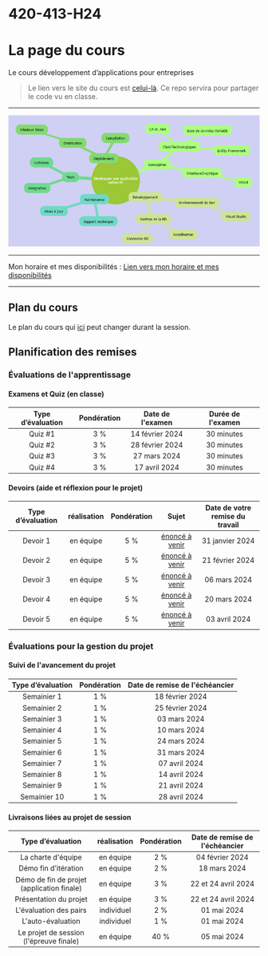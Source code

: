 # 420-413-H24

# La page du cours
Le cours développement d’applications pour entreprises


>Le lien vers le site du cours est [celui-là](https://spiritual-fight-790.notion.site/La-page-du-cours-420-413MV-a9af3e30f11249c0a55c5901248a6a0b). Ce repo servira pour partager le code vu en classe.
***

![La carte mémoire du cours](blob/images/course_mind_map.png)


***
Mon horaire et mes disponibilités  : [Lien vers mon horaire et mes disponibilités](blob/documents/Dispo.pdf)

***

## Plan du cours

Le plan du cours qui [ici](blob/documents/420-413-MV%20Développement%20d'applications%20pour%20entreprises.pdf) peut changer durant la session.


## Planification des remises

### Évaluations de l'apprentissage

#### Examens et Quiz (en classe)
|Type d’évaluation|Pondération|Date de l'examen| Durée de l'examen| 
|:---:|:---:|:---:|:---:|
|Quiz #1 | 3 %| 14 février 2024 | 30 minutes |
|Quiz #2 | 3 %| 28 février 2024  |  30 minutes |
|Quiz #3 | 3 %| 27 mars 2024 | 30 minutes  |
|Quiz #4 | 3 %| 17 avril 2024 | 30 minutes  |

#### Devoirs (aide et réflexion pour le projet)
|Type d’évaluation|réalisation|Pondération|Sujet|Date de votre remise du travail|
|:---:|:---:|:---:|:---:|:---:|
|Devoir 1| en équipe | 5 %| [énoncé à venir]() | 31 janvier 2024|
|Devoir 2| en équipe | 5 %| [énoncé à venir]()| 21 février 2024|
|Devoir 3| en équipe | 5 %| [énoncé à venir]() | 06 mars 2024|
|Devoir 4| en équipe | 5 %| [énoncé à venir]() | 20 mars 2024|
|Devoir 5| en équipe | 5 %| [énoncé à venir]() | 03 avril 2024|

### Évaluations pour la gestion du projet

#### Suivi de l'avancement du projet
|Type d’évaluation|Pondération|Date de remise de l'échéancier|
|:---:|:---:|:---:|
|Semainier 1| 1 %| 18 février 2024 |
|Semainier 2| 1 %| 25 février 2024 |
|Semainier 3| 1 %| 03 mars 2024 |
|Semainier 4| 1 %| 10 mars 2024 |
|Semainier 5| 1 %| 24 mars 2024 |
|Semainier 6| 1 %| 31 mars 2024 |
|Semainier 7| 1 %| 07 avril 2024 |
|Semainier 8| 1 %| 14 avril 2024 |
|Semainier 9| 1 %| 21 avril 2024 |
|Semainier 10| 1 %| 28 avril 2024 |

#### Livraisons liées au projet de session
|Type d’évaluation|réalisation|Pondération|Date de remise de l'échéancier|
|:---:|:---:|:---:|:---:|
|La charte d'équipe| en équipe | 2 %| 04 février 2024 |
|Démo fin d'itération| en équipe | 2 %| 18 mars 2024 |
|Démo de fin de projet (application finale)| en équipe | 3 %| 22 et 24 avril  2024 |
|Présentation du projet| en équipe | 3 %| 22 et 24 avril 2024 |
|L'évaluation des pairs| individuel | 2 %| 01 mai 2024 |
|L'auto-évaluation| individuel | 1 %| 01 mai 2024 |
|Le projet de session (l'épreuve finale)| en équipe | 40 %| 05 mai 2024 |